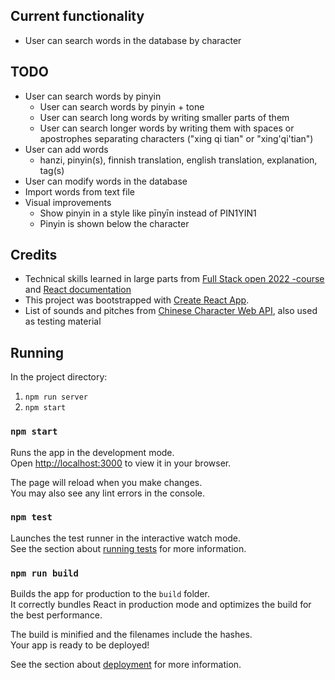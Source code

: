 ## Current functionality

- User can search words in the database by character

## TODO

- User can search words by pinyin
  - User can search words by pinyin + tone
  - User can search long words by writing smaller parts of them
  - User can search longer words by writing them with spaces or apostrophes separating characters ("xing qi tian" or "xing'qi'tian")
- User can add words
  - hanzi, pinyin(s), finnish translation, english translation, explanation, tag(s)
- User can modify words in the database
- Import words from text file
- Visual improvements
  - Show pinyin in a style like pīnyīn instead of PIN1YIN1
  - Pinyin is shown below the character

## Credits

- Technical skills learned in large parts from [Full Stack open 2022 -course](https://fullstackopen.com/) and [React documentation](https://reactjs.org/)
- This project was bootstrapped with [Create React App](https://github.com/facebook/create-react-app).
- List of sounds and pitches from [Chinese Character Web API](http://ccdb.hemiola.com/), also used as testing material

## Running

In the project directory:
1. `npm run server`
2. `npm start`

### `npm start`

Runs the app in the development mode.\
Open [http://localhost:3000](http://localhost:3000) to view it in your browser.

The page will reload when you make changes.\
You may also see any lint errors in the console.

### `npm test`

Launches the test runner in the interactive watch mode.\
See the section about [running tests](https://facebook.github.io/create-react-app/docs/running-tests) for more information.

### `npm run build`

Builds the app for production to the `build` folder.\
It correctly bundles React in production mode and optimizes the build for the best performance.

The build is minified and the filenames include the hashes.\
Your app is ready to be deployed!

See the section about [deployment](https://facebook.github.io/create-react-app/docs/deployment) for more information.

